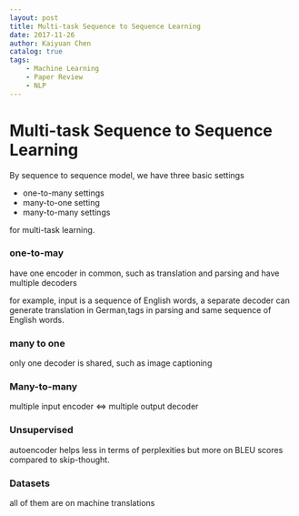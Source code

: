 ```yaml
---
layout: post
title: Multi-task Sequence to Sequence Learning 
date: 2017-11-26
author: Kaiyuan Chen
catalog: true
tags:
    - Machine Learning
    - Paper Review
    - NLP
---
```


# Multi-task Sequence to Sequence Learning 
By sequence to sequence model, we have three basic settings 
* one-to-many settings 
* many-to-one setting
* many-to-many settings

for multi-task learning. 

### one-to-may
have one encoder in common, such as translation and parsing
and have multiple decoders 

for example, input is a sequence of English words, 
a separate decoder can generate translation in German,tags in parsing and same sequence of English words. 

### many to one
only one decoder is shared, such as image captioning 

### Many-to-many 
multiple input encoder <=> multiple output decoder 

### Unsupervised 
autoencoder helps less in terms of perplexities but more on BLEU scores compared to skip-thought.

### Datasets 
all of them are on machine translations 
